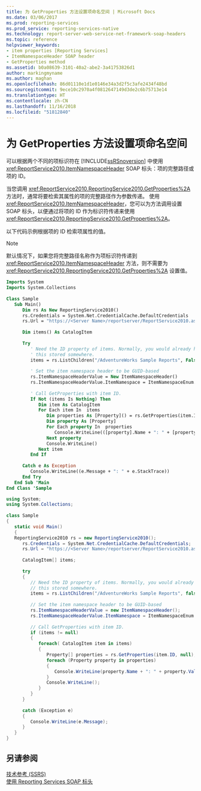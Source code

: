 ```yaml
---
title: 为 GetProperties 方法设置项命名空间 | Microsoft Docs
ms.date: 03/06/2017
ms.prod: reporting-services
ms.prod_service: reporting-services-native
ms.technology: report-server-web-service-net-framework-soap-headers
ms.topic: reference
helpviewer_keywords:
- item properties [Reporting Services]
- ItemNamespaceHeader SOAP header
- GetProperties method
ms.assetid: b0a08639-3101-40a2-abe2-3a41753826d1
author: markingmyname
ms.author: maghan
ms.openlocfilehash: 86d01110e1d1e0146e34a3d2f5c3afe2434f48bd
ms.sourcegitcommit: 9ece10c2970a4f0812647149d3de2c6b75713e14
ms.translationtype: HT
ms.contentlocale: zh-CN
ms.lasthandoff: 11/16/2018
ms.locfileid: "51812840"
---
```

# <a name="setting-the-item-namespace-for-the-getproperties-method"></a>为 GetProperties 方法设置项命名空间
  可以根据两个不同的项标识符在 [!INCLUDE[ssRSnoversion](../../includes/ssrsnoversion-md.md)] 中使用 <xref:ReportService2010.ItemNamespaceHeader> SOAP 标头：项的完整路径或项的 ID。  
  
 当您调用 <xref:ReportService2010.ReportingService2010.GetProperties%2A> 方法时，通常将要检索其属性的项的完整路径作为参数传递。 使用 <xref:ReportService2010.ItemNamespaceHeader>，您可以为方法调用设置 SOAP 标头，以便通过将项的 ID 作为标识符传递来使用 <xref:ReportService2010.ReportingService2010.GetProperties%2A>。  
  
 以下代码示例根据项的 ID 检索项属性的值。  
  
> [!NOTE]  
>  默认情况下，如果您将完整路径名称作为项标识符传递到 <xref:ReportService2010.ItemNamespaceHeader> 方法，则不需要为 <xref:ReportService2010.ReportingService2010.GetProperties%2A> 设置值。  
  
```vb  
Imports System  
Imports System.Collections  
  
Class Sample  
   Sub Main()  
      Dim rs As New ReportingService2010()  
      rs.Credentials = System.Net.CredentialCache.DefaultCredentials  
      rs.Url = "https://<Server Name>/reportserver/ReportService2010.asmx"  
  
      Dim items() As CatalogItem  
  
      Try  
         ' Need the ID property of items. Normally, you would already have   
         ' this stored somewhere.  
         items = rs.ListChildren("/AdventureWorks Sample Reports", False)  
  
         ' Set the item namespace header to be GUID-based  
         rs.ItemNamespaceHeaderValue = New ItemNamespaceHeader()  
         rs.ItemNamespaceHeaderValue.ItemNamespace = ItemNamespaceEnum.GUIDBased  
  
         ' Call GetProperties with item ID.  
         If Not (items Is Nothing) Then  
            Dim item As CatalogItem  
            For Each item In  items  
               Dim properties As [Property]() = rs.GetProperties(item.ID, Nothing)  
               Dim property As [Property]  
               For Each property In  properties  
                  Console.WriteLine(([property].Name + ": " + [property].Value))  
               Next property  
               Console.WriteLine()  
            Next item  
         End If  
  
      Catch e As Exception  
         Console.WriteLine((e.Message + ": " + e.StackTrace))  
      End Try  
   End Sub 'Main  
End Class 'Sample  
```  
  
```csharp  
using System;  
using System.Collections;  
  
class Sample  
{  
   static void Main()  
   {  
   ReportingService2010 rs = new ReportingService2010();  
      rs.Credentials = System.Net.CredentialCache.DefaultCredentials;  
      rs.Url = "https://<Server Name>/reportserver/ReportService2010.asmx";  
  
      CatalogItem[] items;  
  
      try  
      {  
         // Need the ID property of items. Normally, you would already have   
         // this stored somewhere.  
         items = rs.ListChildren("/AdventureWorks Sample Reports", false);  
  
         // Set the item namespace header to be GUID-based  
         rs.ItemNamespaceHeaderValue = new ItemNamespaceHeader();  
         rs.ItemNamespaceHeaderValue.ItemNamespace = ItemNamespaceEnum.GUIDBased;  
  
         // Call GetProperties with item ID.  
         if (items != null)  
         {  
            foreach( CatalogItem item in items)  
            {  
               Property[] properties = rs.GetProperties(item.ID, null);  
               foreach (Property property in properties)  
               {  
                  Console.WriteLine(property.Name + ": " + property.Value);  
               }  
               Console.WriteLine();  
            }  
         }  
      }  
  
      catch (Exception e)  
      {  
         Console.WriteLine(e.Message);  
      }  
   }  
}  
```  
  
## <a name="see-also"></a>另请参阅  
 [技术参考 (SSRS)](../../reporting-services/technical-reference-ssrs.md)   
 [使用 Reporting Services SOAP 标头](../../reporting-services/report-server-web-service-net-framework-soap-headers/using-reporting-services-soap-headers.md)  
  
  
